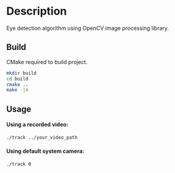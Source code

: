 # Description

Eye detection algorithm using OpenCV image processing library.

## Build

CMake required to build project.

```bash
mkdir build
cd build
cmake ..
make -j4
```

## Usage
#### Using a recorded video:
```bash
./track ../your_video_path
```
#### Using default system camera:
```bash
./track 0
```